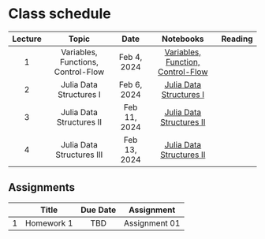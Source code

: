 # Class schedule

| Lecture | Topic                              | Date          |  Notebooks                                                                             | Reading              |
|:-------:|:----------------------------------:|:-------------:|:--------------------------------------------------------------------------------------:|:--------------------:|
| 1       | Variables, Functions, Control-Flow | Feb  4, 2024  | [Variables, Function, Control-Flow](/assets/notebooksolutions/Lect01/Lect01.html)      |                      |
| 2       | Julia Data Structures I            | Feb  6, 2024  | [Julia Data Structures I](/assets/notebooksolutions/Lect02/Lect02.html)                |                      |
| 3       | Julia Data Structures II           | Feb  11, 2024  | [Julia Data Structures II](/assets/notebooksolutions/Lect03/Lect03.html)              |                      |
| 4       | Julia Data Structures III          | Feb  13, 2024  | [Julia Data Structures II](/assets/notebooksolutions/Lect04/Lect04.html)              |                      |


## Assignments

|         | Title                                      | Due Date          | Assignment                                              |
|:-------:|:------------------------------------------:|:-----------------:|:-------------------------------------------------------:|
| 1       | Homework 1                                 | TBD               | Assignment 01      |

